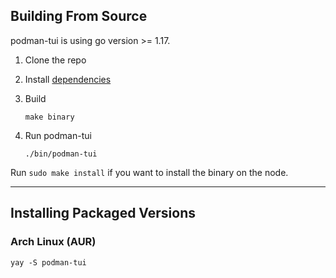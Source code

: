 ## Building From Source

podman-tui is using go version >= 1.17. 
 1. Clone the repo
 2. Install [dependencies](./CONTRIBUTING.md/#prerequisite-before-build)
 3. Build

      ```shell
      make binary
      ```
 4. Run podman-tui

      ```shell
      ./bin/podman-tui
      ```

Run `sudo make install` if you want to install the binary on the node.

---

## Installing Packaged Versions

### Arch Linux (AUR)

```shell
yay -S podman-tui
```
